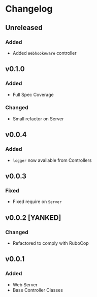 # Changelog

## Unreleased
### Added
* Added `WebhookAware` controller

## v0.1.0
### Added
* Full Spec Coverage

### Changed
* Small refactor on Server

## v0.0.4
### Added
* `logger` now available from Controllers

## v0.0.3
### Fixed
* Fixed require on `Server`

## v0.0.2 [YANKED]
### Changed
* Refactored to comply with RuboCop

## v0.0.1
### Added
* Web Server
* Base Controller Classes
